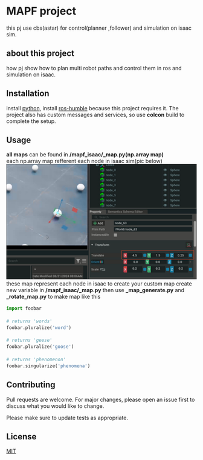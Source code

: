 # MAPF project
this pj use cbs(astar) for control(planner ,follower) and simulation on isaac sim.

## about this project
how pj show how to plan multi robot paths and control them in ros and simulation on isaac.

## Installation
install [python](https://www.python.org/downloads/),
install [ros-humble](https://docs.ros.org/en/humble/Installation.html) because this project requires it. The project also has custom messages and services, so use **colcon** build to complete the setup.

## Usage
**all maps** can be found in **/mapf_isaac/_map.py(np.array map)**  
each np.array map refferent each node in isaac sim(pic below)  
<img src="/z_img_readme/image.png" alt="drawing" width="600"/>
these map represent each node in isaac 
to create your custom map create new variable in **/mapf_isaac/_map.py** then use **_map_generate.py** and **_rotate_map.py** to make map like this
```python
import foobar

# returns 'words'
foobar.pluralize('word')

# returns 'geese'
foobar.pluralize('goose')

# returns 'phenomenon'
foobar.singularize('phenomena')
```

## Contributing

Pull requests are welcome. For major changes, please open an issue first
to discuss what you would like to change.

Please make sure to update tests as appropriate.

## License

[MIT](https://choosealicense.com/licenses/mit/)
